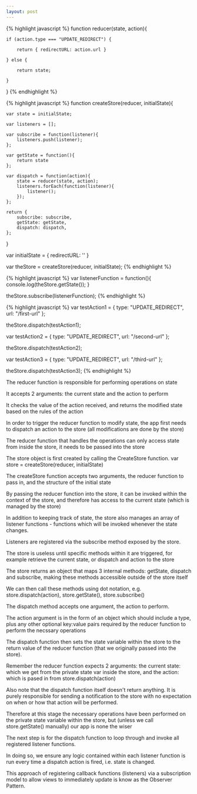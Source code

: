```yaml
---
layout: post
---
```


{% highlight javascript %}
function reducer(state, action){

    if (action.type === "UPDATE_REDIRECT") {

        return { redirectURL: action.url }

    } else {

        return state;

    }

}
{% endhighlight %}

{% highlight javascript %}
function createStore(reducer, initialState){

    var state = initialState;

    var listeners = [];

    var subscribe = function(listener){
        listeners.push(listener);
    };

    var getState = function(){
        return state
    };

    var dispatch = function(action){
        state = reducer(state, action);
        listeners.forEach(function(listener){
            listener();
        });
    };

    return {
        subscribe: subscribe,
        getState: getState,
        dispatch: dispatch,
    };

}

var initialState = { redirectURL: '' }

var theStore = createStore(reducer, initialState);
{% endhighlight %}

{% highlight javascript %}
var listenerFunction = function(){
    console.log(theStore.getState());
}

theStore.subscribe(listenerFunction);
{% endhighlight %}

{% highlight javascript %}
var testAction1 = {
    type: "UPDATE_REDIRECT",
    url: "/first-url"
};

theStore.dispatch(testAction1);

var testAction2 = {
    type: "UPDATE_REDIRECT",
    url: "/second-url"
};

theStore.dispatch(testAction2);

var testAction3 = {
    type: "UPDATE_REDIRECT",
    url: "/third-url"
};

theStore.dispatch(testAction3);
{% endhighlight %}

The reducer function is responsible for performing operations on state

It accepts 2 arguments: the current state and the action to perform

It checks the value of the action received, and returns the modified state based on the rules of the action

In order to trigger the reducer function to modify state, the app first needs to dispatch an action to the store (all modifications are done by the store)

The reducer function that handles the operations can only access state from inside the store, it needs to be passed into the store

The store object is first created by calling the CreateStore function. var store = createStore(reducer, initialState)

The createStore function accepts two arguments, the reducer function to pass in, and the structure of the initial state

By passing the reducer function into the store, it can be invoked within the context of the store, and therefore has access to the current state (which is managed by the store)

In addition to keeping track of state, the store also manages an array of listener functions - functions which will be invoked whenever the state changes.

Listeners are registered via the subscribe method exposed by the store.

The store is useless until specific methods within it are triggered, for example retrieve the current state, or dispatch and action to the store

The store returns an object that maps 3 internal methods: getState, dispatch and subscribe, making these methods accessible outside of the store itself

We can then call these methods using dot notation, e.g. store.dispatch(action), store.getState(), store.subscribe()

The dispatch method accepts one argument, the action to perform.

The action argument is in the form of an object which should include a type, plus any other optional key:value pairs required by the reducer function to perform the necssary operations

The dispatch function then sets the state variable within the store to the return value of the reducer function (that we originally passed into the store).

Remember the reducer function expects 2 arguments: the current state: which we get from the private state var inside the store, and the action: which is pased in from store.dispatch(action)

Also note that the dispatch function itself doesn't return anything. It is purely responsible for sending a notification to the store with no expectation on when or how that action will be performed.

Therefore at this stage the necessary operations have been performed on the private state variable within the store, but (unless we call store.getState() manually) our app is none the wiser

The next step is for the dispatch function to loop through and invoke all registered listener functions. 

In doing so, we ensure any logic contained within each listener function is run every time a dispatch action is fired, i.e. state is changed.

This approach of registering callback functions (listeners) via a subscription model to allow views to immediately update is know as the Observer Pattern.
